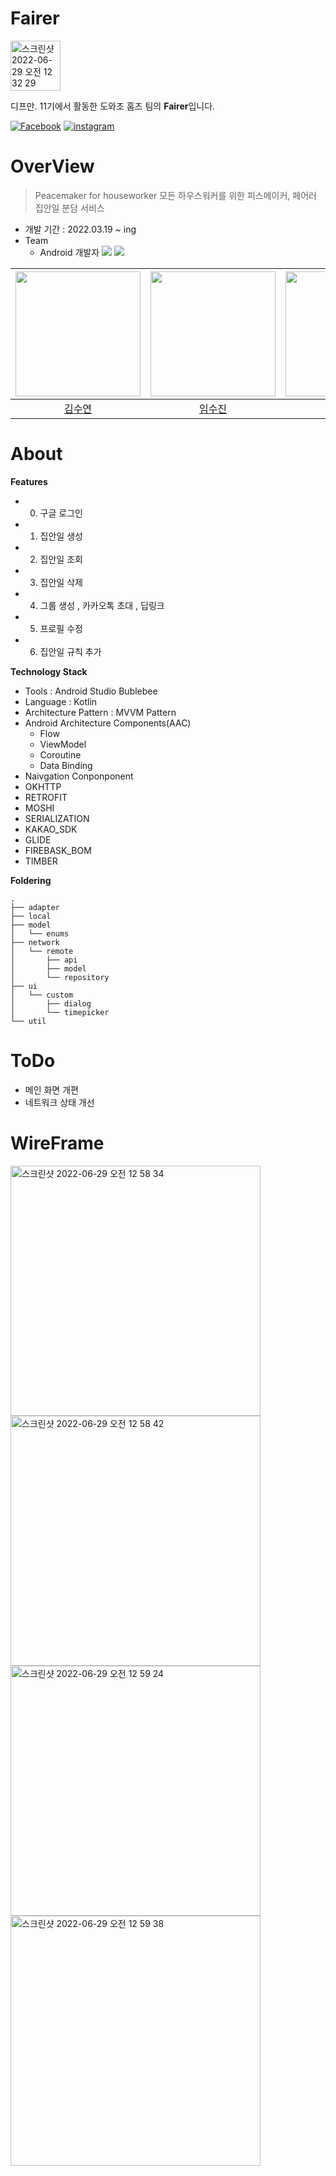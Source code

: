 # Fairer
<img width="80" alt="스크린샷 2022-06-29 오전 12 32 29" src="https://user-images.githubusercontent.com/27774564/176220195-0d1bf1da-8e56-4142-88fc-0fc375b8b768.png">

디프만. 11기에서 활동한 도와조 홈즈 팀의 **Fairer**입니다.

[![Facebook](https://img.shields.io/badge/facebook-1877f2?style=flat-square&logo=facebook&logoColor=white&link=https://www.facebook.com/fairer.official/)](https://www.facebook.com/fairer.official)
[![instagram](https://img.shields.io/badge/instagram-E4405F?style=flat-square&logo=Instagram&logoColor=white&link=https://www.instagram.com/fairer.official/)](https://www.instagram.com/fairer.official/)

# OverView
> Peacemaker for houseworker 모든 하우스워커를 위한 피스메이커, 페어러
> 집안일 분담 서비스

- 개발 기간 : 2022.03.19 ~ ing 
- Team
  - Android 개발자 <img src="https://img.shields.io/badge/Android-3DDC84?style=for-the-badge&logo=Android&logoColor=white"> <img src="https://img.shields.io/badge/Kotlin-7F52FF?style=for-the-badge&logo=Kotlin&logoColor=white">

|<img width="200" height="200" src="https://user-images.githubusercontent.com/85485290/176230637-57e8041f-4a38-4ea3-a6f4-970f7bbf02c2.jpeg"/>|<img width="200" height="200" src="https://user-images.githubusercontent.com/85485290/176229713-86711288-ac57-4dd5-bf5d-f2ffc4889303.png"/>|<img width="200" height="200" src="https://user-images.githubusercontent.com/85485290/176229740-b23830e0-7bba-4966-bca4-c570a971d4d7.jpg"/>|
|:------:|:---:|:---:|
|[김수연](https://github.com/onemask)|[임수진](https://github.com/sujin-kk)|[박정준](https://github.com/wjdwns) |

# About

**Features**
- 0. 구글 로그인 
- 1. 집안일 생성 
- 2. 집안일 조회
- 3. 집안일 삭제  
- 4. 그룹 생성 , 카카오톡 초대 , 딥링크  
- 5. 프로필 수정 
- 6. 집안일 규칙 추가


**Technology Stack**
- Tools : Android Studio Bublebee
- Language : Kotlin
- Architecture Pattern : MVVM Pattern
- Android Architecture Components(AAC)
  - Flow
  - ViewModel
  - Coroutine
  - Data Binding
- Naivgation Conponponent
- OKHTTP
- RETROFIT
- MOSHI
- SERIALIZATION
- KAKAO_SDK
- GLIDE
- FIREBASK_BOM
- TIMBER 

**Foldering**
```
.
├── adapter
├── local
├── model
│   └── enums
├── network
│   └── remote
│       ├── api
│       ├── model
│       └── repository
├── ui
│   └── custom
│       ├── dialog
│       └── timepicker
└── util
```

# ToDo
- 메인 화면 개편
- 네트워크 상태 개선 

# WireFrame
<img width="400" alt="스크린샷 2022-06-29 오전 12 58 34" src="https://user-images.githubusercontent.com/27774564/176225988-3c2a3b19-53a0-4627-89c8-1e808e2ec43b.png">
<img width="400" alt="스크린샷 2022-06-29 오전 12 58 42" src="https://user-images.githubusercontent.com/27774564/176226010-fd300d9c-30dd-4da1-b278-7354ecffb6e4.png">
<img width="400" alt="스크린샷 2022-06-29 오전 12 59 24" src="https://user-images.githubusercontent.com/27774564/176226122-5eb5603a-cfec-40e4-bed2-cd2d0c2167a4.png">
<img width="400" alt="스크린샷 2022-06-29 오전 12 59 38" src="https://user-images.githubusercontent.com/27774564/176226168-12852d78-4506-4f09-9ef2-830a3ade38c4.png">

